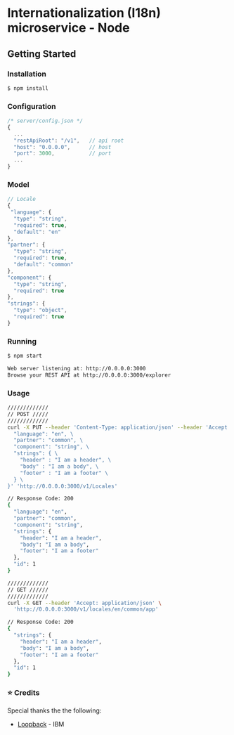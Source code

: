 # Internationalization (I18n) microservice - Node

## Getting Started

### Installation
```bash
$ npm install
```

### Configuration
```js
/* server/config.json */
{
  ...
  "restApiRoot": "/v1",   // api root
  "host": "0.0.0.0",      // host
  "port": 3000,           // port
  ...
}
```

### Model
```js
// Locale
{
 "language": {
  "type": "string",
  "required": true,
  "default": "en"
},
"partner": {
  "type": "string",
  "required": true,
  "default": "common"
},
"component": {
  "type": "string",
  "required": true
},
"strings": {
  "type": "object",
  "required": true
}
```

### Running
```bash
$ npm start

Web server listening at: http://0.0.0.0:3000
Browse your REST API at http://0.0.0.0:3000/explorer
```

### Usage
```bash
/////////////
// POST /////
/////////////
curl -X PUT --header 'Content-Type: application/json' --header 'Accept: application/json' -d '{ \ 
  "language": "en", \ 
  "partner": "common", \ 
  "component": "string", \ 
  "strings": { \ 
    "header" : "I am a header", \ 
    "body" : "I am a body", \ 
    "footer" : "I am a footer" \ 
  } \ 
}' 'http://0.0.0.0:3000/v1/Locales'

// Response Code: 200
{
  "language": "en",
  "partner": "common",
  "component": "string",
  "strings": {
    "header": "I am a header",
    "body": "I am a body",
    "footer": "I am a footer"
  },
  "id": 1
}
```

```bash
/////////////
// GET //////
/////////////
curl -X GET --header 'Accept: application/json' \ 
  'http://0.0.0.0:3000/v1/locales/en/common/app'

// Response Code: 200
{
  "strings": {
    "header": "I am a header",
    "body": "I am a body",
    "footer": "I am a footer"
  },
  "id": 1
}
```

### :star: Credits
Special thanks the the following: 
* [Loopback](https://loopback.io/) - IBM

